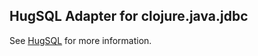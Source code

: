 ## HugSQL Adapter for clojure.java.jdbc

See [HugSQL](https://github.com/layerware/hugsql) for more information.
